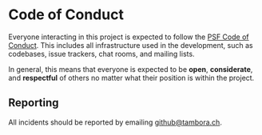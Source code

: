 # Code of Conduct

Everyone interacting in this project is expected to follow the [PSF Code of
Conduct]. This includes all infrastructure used in the development, such as
codebases, issue trackers, chat rooms, and mailing lists.

In general, this means that everyone is expected to be **open**,
**considerate**, and **respectful** of others no matter what their position is
within the project.


## Reporting

All incidents should be reported by emailing github@tambora.ch.

[PSF Code of Conduct]: https://www.python.org/psf/conduct/

